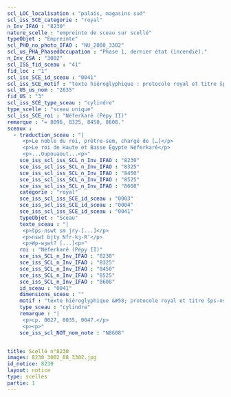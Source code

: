 ```yaml
---
scl_LOC_localisation : "palais, magasins sud"
scl_iss_SCE_categorie : "royal"
n_Inv_IFAO : "8230"
nature_scelle : "empreinte de sceau sur scellé"
typeObjet : "Empreinte"
scl_PHO_no_photo_IFAO : "NU_2008_3302"
scl_us_PHA_PhasedOccupation : "Phase 1, dernier état (incendié)."
n_Inv_CSA : "3002"
scl_ISS_fid_sceau : "41"
fid_loc : "1"
scl_iss_SCE_id_sceau : "0041"
scl_iss_SCE_motif : "texte hiéroglyphique : protocole royal et titre šps-nswt"
scl_US_us_nom : "2635"
fid_US : "3"
scl_iss_SCE_type_sceau : "cylindre"
type_scelle : "sceau unique"
scl_iss_SCE_roi : "Néferkarê (Pépy II)"
remarque : "= 8096, 8325, 8450, 8608."
sceaux :
  - traduction_sceau : "|
     <p>Le noble du roi, prêtre-sem, chargé de […]</p>
     <p>Le roi de Haute et Basse Égypte Néferkarê</p>
     <p>...Oupouaout...<p>"
    sce_iss_scl_iss_SCL_n_Inv_IFAO : "8230"
    sce_iss_scl_iss_SCL_n_Inv_IFAO : "8325"
    sce_iss_scl_iss_SCL_n_Inv_IFAO : "8450"
    sce_iss_scl_iss_SCL_n_Inv_IFAO : "8525"
    sce_iss_scl_iss_SCL_n_Inv_IFAO : "8608"
    categorie : "royal"
    sce_iss_scl_iss_SCE_id_sceau : "0003"
    sce_iss_scl_iss_SCE_id_sceau : "0004"
    sce_iss_scl_iss_SCE_id_sceau : "0041"
    typeObjet : "Sceau"
    texte_sceau : "|
     <p>šps-nswt sm jry-[...]</p>
     <p>nswt bjty Nfr-kȝ-R‘</p>
     <p>Wp-wȝwt? [...]<p>"
    roi : "Néferkarê (Pépy II)"
    sce_iss_SCL_n_Inv_IFAO : "8230"
    sce_iss_SCL_n_Inv_IFAO : "8325"
    sce_iss_SCL_n_Inv_IFAO : "8450"
    sce_iss_SCL_n_Inv_IFAO : "8525"
    sce_iss_SCL_n_Inv_IFAO : "8608"
    id_sceau : "0041"
    dimensions_sceau : ""
    motif : "texte hiéroglyphique &#58; protocole royal et titre šps-nswt"
    type_sceau : "cylindre"
    remarque : "|
     <p>cp. 0027, 0035, 0047.</p>
     <p><p>"
    sce_iss_scl_NOT_nom_note : "N8608"


title: Scellé n°8230
images: 8230_3002_08_3302.jpg
id_notice: 8230
layout: notice
type: scelles
partie: 1
---
```


